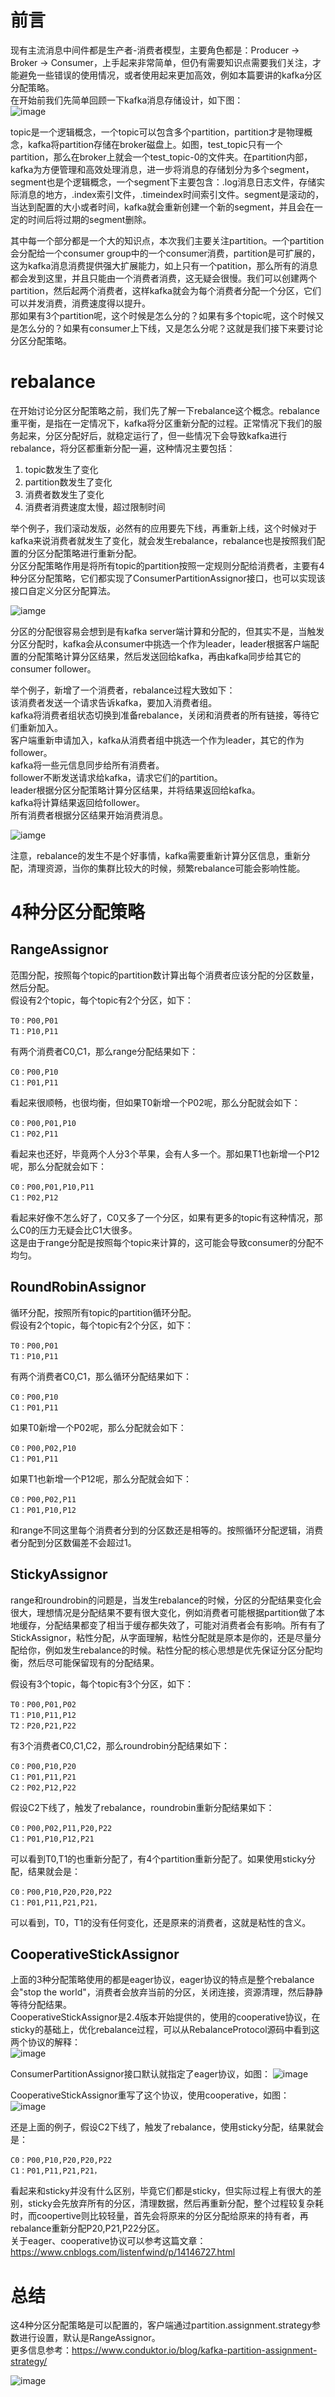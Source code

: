 # 前言
现有主流消息中间件都是生产者-消费者模型，主要角色都是：Producer -> Broker -> Consumer，上手起来非常简单，但仍有需要知识点需要我们关注，才能避免一些错误的使用情况，或者使用起来更加高效，例如本篇要讲的kafka分区分配策略。   
在开始前我们先简单回顾一下kafka消息存储设计，如下图：    
![image](https://github.com/jmilktea/jtea/blob/master/%E4%B8%AD%E9%97%B4%E4%BB%B6/kafka/images/kafka-assignor-1.png)   

topic是一个逻辑概念，一个topic可以包含多个partition，partition才是物理概念，kafka将partition存储在broker磁盘上。如图，test_topic只有一个partition，那么在broker上就会一个test_topic-0的文件夹。在partition内部，kafka为方便管理和高效处理消息，进一步将消息的存储划分为多个segment，segment也是个逻辑概念，一个segment下主要包含：.log消息日志文件，存储实际消息的地方，.index索引文件，.timeindex时间索引文件。segment是滚动的，当达到配置的大小或者时间，kafka就会重新创建一个新的segment，并且会在一定的时间后将过期的segment删除。    

其中每一个部分都是一个大的知识点，本次我们主要关注partition。一个partition会分配给一个consumer group中的一个consumer消费，partition是可扩展的，这为kafka消息消费提供强大扩展能力，如上只有一个patition，那么所有的消息都会发到这里，并且只能由一个消费者消费，这无疑会很慢。我们可以创建两个partition，然后起两个消费者，这样kafka就会为每个消费者分配一个分区，它们可以并发消费，消费速度得以提升。    
那如果有3个partition呢，这个时候是怎么分的？如果有多个topic呢，这个时候又是怎么分的？如果有consumer上下线，又是怎么分呢？这就是我们接下来要讨论分区分配策略。    

# rebalance    
在开始讨论分区分配策略之前，我们先了解一下rebalance这个概念。rebalance重平衡，是指在一定情况下，kafka将分区重新分配的过程。正常情况下我们的服务起来，分区分配好后，就稳定运行了，但一些情况下会导致kafka进行rebalance，将分区都重新分配一遍，这种情况主要包括：   
1. topic数发生了变化
2. partition数发生了变化
3. 消费者数发生了变化
4. 消费者消费速度太慢，超过限制时间

举个例子，我们滚动发版，必然有的应用要先下线，再重新上线，这个时候对于kafka来说消费者就发生了变化，就会发生rebalance，rebalance也是按照我们配置的分区分配策略进行重新分配。          
分区分配策略作用是将所有topic的partition按照一定规则分配给消费者，主要有4种分区分配策略，它们都实现了ConsumerPartitionAssignor接口，也可以实现该接口自定义分区分配算法。   
   
![iamge](https://github.com/jmilktea/jtea/blob/master/%E4%B8%AD%E9%97%B4%E4%BB%B6/kafka/images/kafka-assignor-2.png)   

分区的分配很容易会想到是有kafka server端计算和分配的，但其实不是，当触发分区分配时，kafka会从consumer中挑选一个作为leader，leader根据客户端配置的分配策略计算分区结果，然后发送回给kafka，再由kafka同步给其它的consumer follower。    

举个例子，新增了一个消费者，rebalance过程大致如下：   
该消费者发送一个请求告诉kafka，要加入消费者组。    
kafka将消费者组状态切换到准备rebalance，关闭和消费者的所有链接，等待它们重新加入。   
客户端重新申请加入，kafka从消费者组中挑选一个作为leader，其它的作为follower。    
kafka将一些元信息同步给所有消费者。   
follower不断发送请求给kafka，请求它们的partition。   
leader根据分区分配策略计算分区结果，并将结果返回给kafka。   
kafka将计算结果返回给follower。  
所有消费者根据分区结果开始消费消息。    

![iamge](https://github.com/jmilktea/jtea/blob/master/%E4%B8%AD%E9%97%B4%E4%BB%B6/kafka/images/kafka-assignor-7.png)    

注意，rebalance的发生不是个好事情，kafka需要重新计算分区信息，重新分配，清理资源，当你的集群比较大的时候，频繁rebalance可能会影响性能。     

# 4种分区分配策略    
## RangeAssignor   
范围分配，按照每个topic的partition数计算出每个消费者应该分配的分区数量，然后分配。   
假设有2个topic，每个topic有2个分区，如下：
```
T0：P00,P01
T1：P10,P11
```
有两个消费者C0,C1，那么range分配结果如下：
```
C0：P00,P10
C1：P01,P11
```
看起来很顺畅，也很均衡，但如果T0新增一个P02呢，那么分配就会如下：
```
C0：P00,P01,P10
C1：P02,P11
```
看起来也还好，毕竟两个人分3个苹果，会有人多一个。那如果T1也新增一个P12呢，那么分配就会如下：
```
C0：P00,P01,P10,P11
C1：P02,P12
```
看起来好像不怎么好了，C0又多了一个分区，如果有更多的topic有这种情况，那么C0的压力无疑会比C1大很多。   
这是由于range分配是按照每个topic来计算的，这可能会导致consumer的分配不均匀。     

## RoundRobinAssignor
循环分配，按照所有topic的partition循环分配。    
假设有2个topic，每个topic有2个分区，如下：
```
T0：P00,P01
T1：P10,P11
```
有两个消费者C0,C1，那么循环分配结果如下：
```
C0：P00,P10
C1：P01,P11
```
如果T0新增一个P02呢，那么分配就会如下：
```
C0：P00,P02,P10
C1：P01,P11
```
如果T1也新增一个P12呢，那么分配就会如下：
```
C0：P00,P02,P11
C1：P01,P10,P12
```
和range不同这里每个消费者分到的分区数还是相等的。按照循环分配逻辑，消费者分配到分区数偏差不会超过1。

## StickyAssignor   
range和roundrobin的问题是，当发生rebalance的时候，分区的分配结果变化会很大，理想情况是分配结果不要有很大变化，例如消费者可能根据partition做了本地缓存，分配结果都变了相当于缓存都失效了，可能对消费者会有影响。所有有了StickAssignor，粘性分配，从字面理解，粘性分配就是原本是你的，还是尽量分配给你，例如发生rebalance的时候。粘性分配的核心思想是优先保证分区分配均衡，然后尽可能保留现有的分配结果。   

假设有3个topic，每个topic有3个分区，如下：
```
T0：P00,P01,P02
T1：P10,P11,P12
T2：P20,P21,P22
```
有3个消费者C0,C1,C2，那么roundrobin分配结果如下：
```
C0：P00,P10,P20
C1：P01,P11,P21
C2：P02,P12,P22
```
假设C2下线了，触发了rebalance，roundrobin重新分配结果如下：
```
C0：P00,P02,P11,P20,P22
C1：P01,P10,P12,P21
```
可以看到T0,T1的也重新分配了，有4个partition重新分配了。如果使用sticky分配，结果就会是：
```
C0：P00,P10,P20,P20,P22
C1：P01,P11,P21,P21，
```
可以看到，T0，T1的没有任何变化，还是原来的消费者，这就是粘性的含义。

## CooperativeStickAssignor    
上面的3种分配策略使用的都是eager协议，eager协议的特点是整个rebalance会"stop the world"，消费者会放弃当前的分区，关闭连接，资源清理，然后静静等待分配结果。    
CooperativeStickAssignor是2.4版本开始提供的，使用的cooperative协议，在sticky的基础上，优化rebalance过程，可以从RebalanceProtocol源码中看到这两个协议的解释：   
![image](https://github.com/jmilktea/jtea/blob/master/%E4%B8%AD%E9%97%B4%E4%BB%B6/kafka/images/kafka-assignor-3.png)   

ConsumerPartitionAssignor接口默认就指定了eager协议，如图：
![image](https://github.com/jmilktea/jtea/blob/master/%E4%B8%AD%E9%97%B4%E4%BB%B6/kafka/images/kafka-assignor-4.png)  

CooperativeStickAssignor重写了这个协议，使用cooperative，如图：
![image](https://github.com/jmilktea/jtea/blob/master/%E4%B8%AD%E9%97%B4%E4%BB%B6/kafka/images/kafka-assignor-5.png)   

还是上面的例子，假设C2下线了，触发了rebalance，使用sticky分配，结果就会是：
```
C0：P00,P10,P20,P20,P22
C1：P01,P11,P21,P21，
```
看起来和sticky并没有什么区别，毕竟它们都是sticky，但实际过程上有很大的差别，sticky会先放弃所有的分区，清理数据，然后再重新分配，整个过程较复杂耗时，而coopertive则比较轻量，首先会将原来的分区分配给原来的持有者，再rebalance重新分配P20,P21,P22分区。   
关于eager、cooperative协议可以参考这篇文章：https://www.cnblogs.com/listenfwind/p/14146727.html

# 总结
这4种分区分配策略是可以配置的，客户端通过partition.assignment.strategy参数进行设置，默认是RangeAssignor。   
更多信息参考：https://www.conduktor.io/blog/kafka-partition-assignment-strategy/

![image](https://github.com/jmilktea/jtea/blob/master/%E4%B8%AD%E9%97%B4%E4%BB%B6/kafka/images/kafka-assignor-6.png)   
